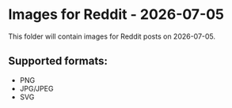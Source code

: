 # Images for Reddit - 2026-07-05

This folder will contain images for Reddit posts on 2026-07-05.

## Supported formats:
- PNG
- JPG/JPEG
- SVG
